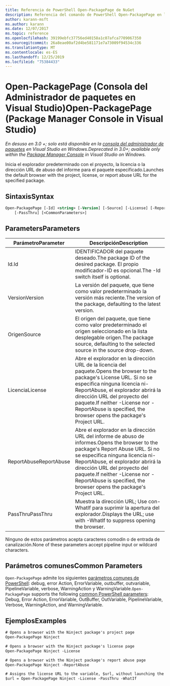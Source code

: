 ```yaml
---
title: Referencia de PowerShell Open-PackagePage de NuGet
description: Referencia del comando de PowerShell Open-PackagePage en la consola del administrador de paquetes NuGet en Visual Studio.
author: karann-msft
ms.author: karann
ms.date: 12/07/2017
ms.topic: reference
ms.openlocfilehash: 39199ebfc37756ed40158a1c07afca7709067350
ms.sourcegitcommit: 26a8eae00af2d4be581171e7a73009f94534c336
ms.translationtype: MT
ms.contentlocale: es-ES
ms.lasthandoff: 12/25/2019
ms.locfileid: "75384433"
---
```

# <a name="open-packagepage-package-manager-console-in-visual-studio"></a><span data-ttu-id="8e42e-103">Open-PackagePage (Consola del Administrador de paquetes en Visual Studio)</span><span class="sxs-lookup"><span data-stu-id="8e42e-103">Open-PackagePage (Package Manager Console in Visual Studio)</span></span>

<span data-ttu-id="8e42e-104">*En desuso en 3.0 +; solo está disponible en la [consola del administrador de paquetes](../../consume-packages/install-use-packages-powershell.md) en Visual Studio en Windows.*</span><span class="sxs-lookup"><span data-stu-id="8e42e-104">*Deprecated in 3.0+; available only within the [Package Manager Console](../../consume-packages/install-use-packages-powershell.md) in Visual Studio on Windows.*</span></span>

<span data-ttu-id="8e42e-105">Inicia el explorador predeterminado con el proyecto, la licencia o la dirección URL de abuso del informe para el paquete especificado.</span><span class="sxs-lookup"><span data-stu-id="8e42e-105">Launches the default browser with the project, license, or report abuse URL for the specified package.</span></span>

## <a name="syntax"></a><span data-ttu-id="8e42e-106">Sintaxis</span><span class="sxs-lookup"><span data-stu-id="8e42e-106">Syntax</span></span>

```ps
Open-PackagePage [-Id] <string> [-Version] [-Source] [-License] [-ReportAbuse]
    [-PassThru] [<CommonParameters>]
```

## <a name="parameters"></a><span data-ttu-id="8e42e-107">Parameters</span><span class="sxs-lookup"><span data-stu-id="8e42e-107">Parameters</span></span>

| <span data-ttu-id="8e42e-108">Parámetro</span><span class="sxs-lookup"><span data-stu-id="8e42e-108">Parameter</span></span> | <span data-ttu-id="8e42e-109">Descripción</span><span class="sxs-lookup"><span data-stu-id="8e42e-109">Description</span></span> |
| --- | --- |
| <span data-ttu-id="8e42e-110">Id.</span><span class="sxs-lookup"><span data-stu-id="8e42e-110">Id</span></span> | <span data-ttu-id="8e42e-111">IDENTIFICADOR del paquete deseado.</span><span class="sxs-lookup"><span data-stu-id="8e42e-111">The package ID of the desired package.</span></span> <span data-ttu-id="8e42e-112">El propio modificador-ID es opcional.</span><span class="sxs-lookup"><span data-stu-id="8e42e-112">The -Id switch itself is optional.</span></span> |
| <span data-ttu-id="8e42e-113">Version</span><span class="sxs-lookup"><span data-stu-id="8e42e-113">Version</span></span> | <span data-ttu-id="8e42e-114">La versión del paquete, que tiene como valor predeterminado la versión más reciente.</span><span class="sxs-lookup"><span data-stu-id="8e42e-114">The version of the package, defaulting to the latest version.</span></span> |
| <span data-ttu-id="8e42e-115">Origen</span><span class="sxs-lookup"><span data-stu-id="8e42e-115">Source</span></span> | <span data-ttu-id="8e42e-116">El origen del paquete, que tiene como valor predeterminado el origen seleccionado en la lista desplegable origen.</span><span class="sxs-lookup"><span data-stu-id="8e42e-116">The package source, defaulting to the selected source in the source drop-down.</span></span> |
| <span data-ttu-id="8e42e-117">Licencia</span><span class="sxs-lookup"><span data-stu-id="8e42e-117">License</span></span> | <span data-ttu-id="8e42e-118">Abre el explorador en la dirección URL de la licencia del paquete.</span><span class="sxs-lookup"><span data-stu-id="8e42e-118">Opens the browser to the package's License URL.</span></span> <span data-ttu-id="8e42e-119">Si no se especifica ninguna licencia ni-ReportAbuse, el explorador abrirá la dirección URL del proyecto del paquete.</span><span class="sxs-lookup"><span data-stu-id="8e42e-119">If neither -License nor -ReportAbuse is specified, the browser opens the package's Project URL.</span></span> |
| <span data-ttu-id="8e42e-120">ReportAbuse</span><span class="sxs-lookup"><span data-stu-id="8e42e-120">ReportAbuse</span></span> | <span data-ttu-id="8e42e-121">Abre el explorador en la dirección URL del informe de abuso de informes.</span><span class="sxs-lookup"><span data-stu-id="8e42e-121">Opens the browser to the package's Report Abuse URL.</span></span> <span data-ttu-id="8e42e-122">Si no se especifica ninguna licencia ni-ReportAbuse, el explorador abrirá la dirección URL del proyecto del paquete.</span><span class="sxs-lookup"><span data-stu-id="8e42e-122">If neither -License nor -ReportAbuse is specified, the browser opens the package's Project URL.</span></span> |
| <span data-ttu-id="8e42e-123">PassThru</span><span class="sxs-lookup"><span data-stu-id="8e42e-123">PassThru</span></span> | <span data-ttu-id="8e42e-124">Muestra la dirección URL; Use con-WhatIf para suprimir la apertura del explorador.</span><span class="sxs-lookup"><span data-stu-id="8e42e-124">Displays the URL; use with -WhatIf to suppress opening the browser.</span></span> |

<span data-ttu-id="8e42e-125">Ninguno de estos parámetros acepta caracteres comodín o de entrada de canalización.</span><span class="sxs-lookup"><span data-stu-id="8e42e-125">None of these parameters accept pipeline input or wildcard characters.</span></span>

## <a name="common-parameters"></a><span data-ttu-id="8e42e-126">Parámetros comunes</span><span class="sxs-lookup"><span data-stu-id="8e42e-126">Common Parameters</span></span>

<span data-ttu-id="8e42e-127">`Open-PackagePage` admite los siguientes [parámetros comunes de PowerShell](https://go.microsoft.com/fwlink/?LinkID=113216): debug, error Action, ErrorVariable, outbuffer, outvariable, PipelineVariable, verbose, WarningAction y WarningVariable.</span><span class="sxs-lookup"><span data-stu-id="8e42e-127">`Open-PackagePage` supports the following [common PowerShell parameters](https://go.microsoft.com/fwlink/?LinkID=113216): Debug, Error Action, ErrorVariable, OutBuffer, OutVariable, PipelineVariable, Verbose, WarningAction, and WarningVariable.</span></span>

## <a name="examples"></a><span data-ttu-id="8e42e-128">Ejemplos</span><span class="sxs-lookup"><span data-stu-id="8e42e-128">Examples</span></span>

```ps
# Opens a browser with the Ninject package's project page
Open-PackagePage Ninject

# Opens a browser with the Ninject package's license page
Open-PackagePage Ninject -License

# Opens a browser with the Ninject package's report abuse page  
Open-PackagePage Ninject -ReportAbuse

# Assigns the license URL to the variable, $url, without launching the browser
$url = Open-PackagePage Ninject -License -PassThru -WhatIf
```